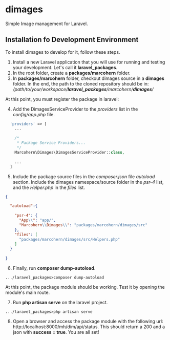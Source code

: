 # dimages
Simple Image management for Laravel.

## Installation fo Development Environment

To install dimages to develop for it, follow these steps.

1. Install a new Laravel application that you will use for running and testing your development. Let's call it **laravel_packages**.
2. In the root folder, create a **packages/marcohern** folder.
3. In **packages/marcohern** folder, checkout dimages source in a **dimages** folder. In the end, the path to the cloned repository should be in: */path/to/your/workspace/**laravel_packages**/marcohern/**dimages**/*

At this point, you must register the package in laravel: 

4. Add the DimagesServiceProvider to the *providers* list in the *config/app.php* file.

```php
  'providers' => [
    ...
    
    /*
     * Package Service Providers...
     */
    Marcohern\Dimages\DimagesServiceProvider::class,
    
    ...
  ]    
```

5. Include the package source files in the *composer.json* file *autoload* section. Include the dimages namespace/source folder in the *psr-4* list, and the *Helper.php* in the *files* list.

```json
{

  "autoload":{
  
    "psr-4": {
      "App\\": "app/",
      "Marcohern\\Dimages\\": "packages/marcohern/dimages/src"
    },
    "files": [
      "packages/marcohern/dimages/src/Helpers.php"
    ]
  }
  
}
```

6. Finally, run **composer dump-autoload**.

```dos
.../laravel_packages>composer dump-autoload
```

At this point, the package module should be working. Test it by opening the module's main route.

7. Run **php artisan serve** on the laravel project.

```dos
.../laravel_packages>php artisan serve
```

8. Open a browser and access the package module with the following url: http://localhost:8000/mh/dim/api/status. This should return a 200 and a json with **success = true**. You are all set!